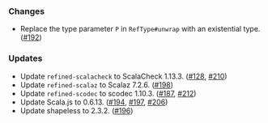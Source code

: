 ### Changes

* Replace the type parameter `P` in `RefType#unwrap` with an
  existential type. ([#192])

### Updates

* Update `refined-scalacheck` to ScalaCheck 1.13.3. ([#128], [#210])
* Update `refined-scalaz` to Scalaz 7.2.6. ([#198])
* Update `refined-scodec` to scodec 1.10.3. ([#187], [#212])
* Update Scala.js to 0.6.13. ([#194], [#197], [#206])
* Update shapeless to 2.3.2. ([#196])

[#128]: https://github.com/fthomas/refined/pull/128
[#187]: https://github.com/fthomas/refined/pull/187
[#192]: https://github.com/fthomas/refined/pull/192
[#194]: https://github.com/fthomas/refined/pull/194
[#196]: https://github.com/fthomas/refined/pull/196
[#197]: https://github.com/fthomas/refined/pull/197
[#198]: https://github.com/fthomas/refined/pull/198
[#206]: https://github.com/fthomas/refined/pull/206
[#210]: https://github.com/fthomas/refined/pull/210
[#212]: https://github.com/fthomas/refined/pull/212
